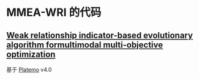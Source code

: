 # MMEA-WRI 的代码

## [Weak relationship indicator-based evolutionary algorithm formultimodal multi-objective optimization](https://www.sciencedirect.com/science/article/pii/S0020025523013403)

基于 [Platemo](https://github.com/BIMK/PlatEMO) v4.0
